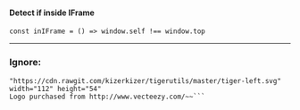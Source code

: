 #### Detect if inside IFrame
```
const inIFrame = () => window.self !== window.top
```

-------------------


### Ignore:
```
"https://cdn.rawgit.com/kizerkizer/tigerutils/master/tiger-left.svg" width="112" height="54"
Logo purchased from http://www.vecteezy.com/~~```
